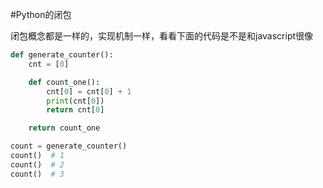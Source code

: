 #Python的闭包

闭包概念都是一样的，实现机制一样，看看下面的代码是不是和javascript很像

```python
def generate_counter():
    cnt = [0]

    def count_one():
        cnt[0] = cnt[0] + 1
        print(cnt[0])
        return cnt[0]

    return count_one

count = generate_counter()
count()  # 1
count()  # 2
count()  # 3
```